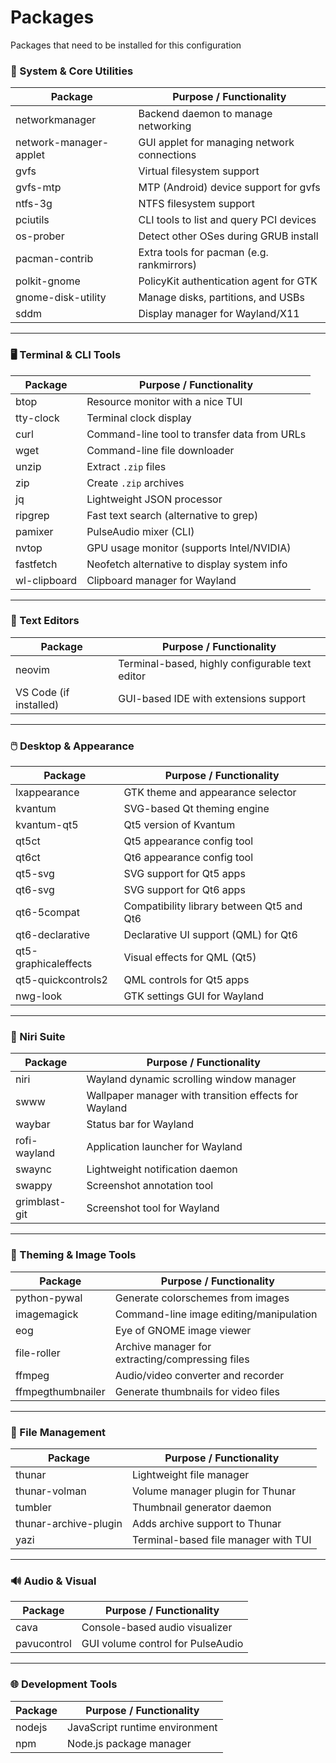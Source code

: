 # Packages

Packages that need to be installed for this configuration

### 🧩 System & Core Utilities

| Package                | Purpose / Functionality                     |
| ---------------------- | ------------------------------------------- |
| networkmanager         | Backend daemon to manage networking         |
| network-manager-applet | GUI applet for managing network connections |
| gvfs                   | Virtual filesystem support                  |
| gvfs-mtp               | MTP (Android) device support for gvfs       |
| ntfs-3g                | NTFS filesystem support                     |
| pciutils               | CLI tools to list and query PCI devices     |
| os-prober              | Detect other OSes during GRUB install       |
| pacman-contrib         | Extra tools for pacman (e.g. rankmirrors)   |
| polkit-gnome           | PolicyKit authentication agent for GTK      |
| gnome-disk-utility     | Manage disks, partitions, and USBs          |
| sddm                   | Display manager for Wayland/X11             |

---

### 🖥️ Terminal & CLI Tools

| Package      | Purpose / Functionality                      |
| ------------ | -------------------------------------------- |
| btop         | Resource monitor with a nice TUI             |
| tty-clock    | Terminal clock display                       |
| curl         | Command-line tool to transfer data from URLs |
| wget         | Command-line file downloader                 |
| unzip        | Extract `.zip` files                         |
| zip          | Create `.zip` archives                       |
| jq           | Lightweight JSON processor                   |
| ripgrep      | Fast text search (alternative to grep)       |
| pamixer      | PulseAudio mixer (CLI)                       |
| nvtop        | GPU usage monitor (supports Intel/NVIDIA)    |
| fastfetch    | Neofetch alternative to display system info  |
| wl-clipboard | Clipboard manager for Wayland                |

---

### 📝 Text Editors

| Package                | Purpose / Functionality                         |
| ---------------------- | ----------------------------------------------- |
| neovim                 | Terminal-based, highly configurable text editor |
| VS Code (if installed) | GUI-based IDE with extensions support           |

---

### 🖱️ Desktop & Appearance

| Package              | Purpose / Functionality                   |
| -------------------- | ----------------------------------------- |
| lxappearance         | GTK theme and appearance selector         |
| kvantum              | SVG-based Qt theming engine               |
| kvantum-qt5          | Qt5 version of Kvantum                    |
| qt5ct                | Qt5 appearance config tool                |
| qt6ct                | Qt6 appearance config tool                |
| qt5-svg              | SVG support for Qt5 apps                  |
| qt6-svg              | SVG support for Qt6 apps                  |
| qt6-5compat          | Compatibility library between Qt5 and Qt6 |
| qt6-declarative      | Declarative UI support (QML) for Qt6      |
| qt5-graphicaleffects | Visual effects for QML (Qt5)              |
| qt5-quickcontrols2   | QML controls for Qt5 apps                 |
| nwg-look             | GTK settings GUI for Wayland              |

---

### 🧠 Niri Suite

| Package       | Purpose / Functionality                               |
| ------------- | ----------------------------------------------------- |
| niri          | Wayland dynamic scrolling window manager              |
| swww          | Wallpaper manager with transition effects for Wayland |
| waybar        | Status bar for Wayland                                |
| rofi-wayland  | Application launcher for Wayland                      |
| swaync        | Lightweight notification daemon                       |
| swappy        | Screenshot annotation tool                            |
| grimblast-git | Screenshot tool for Wayland                           |

---

### 🎨 Theming & Image Tools

| Package           | Purpose / Functionality                          |
| ----------------- | ------------------------------------------------ |
| python-pywal      | Generate colorschemes from images                |
| imagemagick       | Command-line image editing/manipulation          |
| eog               | Eye of GNOME image viewer                        |
| file-roller       | Archive manager for extracting/compressing files |
| ffmpeg            | Audio/video converter and recorder               |
| ffmpegthumbnailer | Generate thumbnails for video files              |

---

### 📁 File Management

| Package               | Purpose / Functionality              |
| --------------------- | ------------------------------------ |
| thunar                | Lightweight file manager             |
| thunar-volman         | Volume manager plugin for Thunar     |
| tumbler               | Thumbnail generator daemon           |
| thunar-archive-plugin | Adds archive support to Thunar       |
| yazi                  | Terminal-based file manager with TUI |

---

### 🔊 Audio & Visual

| Package     | Purpose / Functionality           |
| ----------- | --------------------------------- |
| cava        | Console-based audio visualizer    |
| pavucontrol | GUI volume control for PulseAudio |

---

### 🌐 Development Tools

| Package | Purpose / Functionality        |
| ------- | ------------------------------ |
| nodejs  | JavaScript runtime environment |
| npm     | Node.js package manager        |

